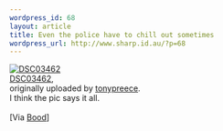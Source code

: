 ```yaml
--- 
wordpress_id: 68
layout: article
title: Even the police have to chill out sometimes
wordpress_url: http://www.sharp.id.au/?p=68
---
```

<div class="flickr-frame">
	<a href="http://www.flickr.com/photos/tpreece01/25560092/" title="photo sharing"><img src="http://photos23.flickr.com/25560092_0467f787be_t.jpg" class="flickr-photo" alt="DSC03462" /></a><br />
	<span class="flickr-caption">
		<a href="http://www.flickr.com/photos/tpreece01/25560092/">DSC03462</a>,<br /> originally uploaded by <a href="http://www.flickr.com/people/tpreece01/">tonypreece</a>.
	</span>
</div>
I think the pic says it all. <br />
<br />
[Via <a href="www.nuclear-donkey.org/">Bood</a>]
<br clear="all" />
